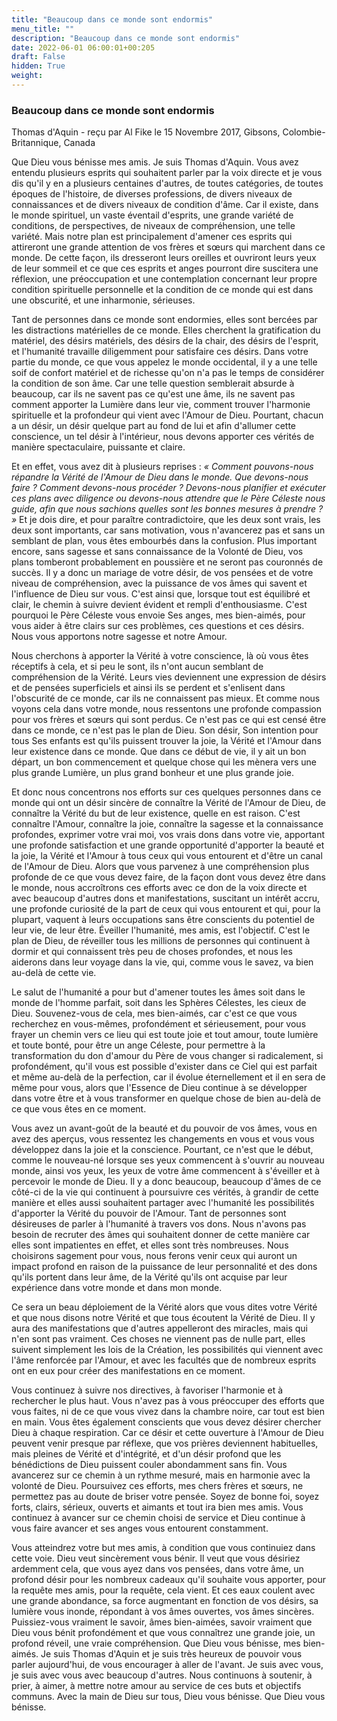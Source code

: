 ```yaml
---
title: "Beaucoup dans ce monde sont endormis"
menu_title: ""
description: "Beaucoup dans ce monde sont endormis"
date: 2022-06-01 06:00:01+00:205
draft: False
hidden: True
weight:
---
```

### Beaucoup dans ce monde sont endormis

Thomas d'Aquin - reçu par Al Fike le 15 Novembre 2017, Gibsons, Colombie-Britannique, Canada

Que Dieu vous bénisse mes amis. Je suis Thomas d'Aquin. Vous avez entendu plusieurs esprits qui souhaitent parler par la voix directe et je vous dis qu'il y en a plusieurs centaines d'autres, de toutes catégories, de toutes époques de l'histoire, de diverses professions, de divers niveaux de connaissances et de divers niveaux de condition d'âme. Car il existe, dans le monde spirituel, un vaste éventail d'esprits, une grande variété de conditions, de perspectives, de niveaux de compréhension, une telle variété. Mais notre plan est principalement d'amener ces esprits qui attireront une grande attention de vos frères et sœurs qui marchent dans ce monde. De cette façon, ils dresseront leurs oreilles et ouvriront leurs yeux de leur sommeil et ce que ces esprits et anges pourront dire suscitera une réflexion, une préoccupation et une contemplation concernant leur propre condition spirituelle personnelle et la condition de ce monde qui est dans une obscurité, et une inharmonie, sérieuses.

Tant de personnes dans ce monde sont endormies, elles sont bercées par les distractions matérielles de ce monde. Elles cherchent la gratification du matériel, des désirs matériels, des désirs de la chair, des désirs de l'esprit, et l'humanité travaille diligemment pour satisfaire ces désirs. Dans votre partie du monde, ce que vous appelez le monde occidental, il y a une telle soif de confort matériel et de richesse qu'on n'a pas le temps de considérer la condition de son âme. Car une telle question semblerait absurde à beaucoup, car ils ne savent pas ce qu'est une âme, ils ne savent pas comment apporter la Lumière dans leur vie, comment trouver l'harmonie spirituelle et la profondeur qui vient avec l'Amour de Dieu. Pourtant, chacun a un désir, un désir quelque part au fond de lui et afin d'allumer cette conscience, un tel désir à l'intérieur, nous devons apporter ces vérités de manière spectaculaire, puissante et claire.

Et en effet, vous avez dit à plusieurs reprises : *« Comment pouvons-nous répandre la Vérité de l'Amour de Dieu dans le monde. Que devons-nous faire ? Comment devons-nous procéder ? Devons-nous planifier et exécuter ces plans avec diligence ou devons-nous attendre que le Père Céleste nous guide, afin que nous sachions quelles sont les bonnes mesures à prendre ? »* Et je dois dire, et pour paraître contradictoire, que les deux sont vrais, les deux sont importants, car sans motivation, vous n'avancerez pas et sans un semblant de plan, vous êtes embourbés dans la confusion. Plus important encore, sans sagesse et sans connaissance de la Volonté de Dieu, vos plans tomberont probablement en poussière et ne seront pas couronnés de succès. Il y a donc un mariage de votre désir, de vos pensées et de votre niveau de compréhension, avec la puissance de vos âmes qui savent et l'influence de Dieu sur vous. C'est ainsi que, lorsque tout est équilibré et clair, le chemin à suivre devient évident et rempli d'enthousiasme. C'est pourquoi le Père Céleste vous envoie Ses anges, mes bien-aimés, pour vous aider à être clairs sur ces problèmes, ces questions et ces désirs. Nous vous apportons notre sagesse et notre Amour.

Nous cherchons à apporter la Vérité à votre conscience, là où vous êtes réceptifs à cela, et si peu le sont, ils n'ont aucun semblant de compréhension de la Vérité. Leurs vies deviennent une expression de désirs et de pensées superficiels et ainsi ils se perdent et s'enlisent dans l'obscurité de ce monde, car ils ne connaissent pas mieux. Et comme nous voyons cela dans votre monde, nous ressentons une profonde compassion pour vos frères et sœurs qui sont perdus. Ce n'est pas ce qui est censé être dans ce monde, ce n'est pas le plan de Dieu. Son désir, Son intention pour tous Ses enfants est qu'ils puissent trouver la joie, la Vérité et l'Amour dans leur existence dans ce monde. Que dans ce début de vie, il y ait un bon départ, un bon commencement et quelque chose qui les mènera vers une plus grande Lumière, un plus grand bonheur et une plus grande joie.

Et donc nous concentrons nos efforts sur ces quelques personnes dans ce monde qui ont un désir sincère de connaître la Vérité de l'Amour de Dieu, de connaître la Vérité du but de leur existence, quelle en est raison. C'est connaître l'Amour, connaître la joie, connaître la sagesse et la connaissance profondes, exprimer votre vrai moi, vos vrais dons dans votre vie, apportant une profonde satisfaction et une grande opportunité d'apporter la beauté et la joie, la Vérité et l'Amour à tous ceux qui vous entourent et d'être un canal de l'Amour de Dieu. Alors que vous parvenez à une compréhension plus profonde de ce que vous devez faire, de la façon dont vous devez être dans le monde, nous accroîtrons ces efforts avec ce don de la voix directe et avec beaucoup d'autres dons et manifestations, suscitant un intérêt accru, une profonde curiosité de la part de ceux qui vous entourent et qui, pour la plupart, vaquent à leurs occupations sans être conscients du potentiel de leur vie, de leur être. Éveiller l'humanité, mes amis, est l'objectif. C'est le plan de Dieu, de réveiller tous les millions de personnes qui continuent à dormir et qui connaissent très peu de choses profondes, et nous les aiderons dans leur voyage dans la vie, qui, comme vous le savez, va bien au-delà de cette vie.

Le salut de l'humanité a pour but d'amener toutes les âmes soit dans le monde de l'homme parfait, soit dans les Sphères Célestes, les cieux de Dieu. Souvenez-vous de cela, mes bien-aimés, car c'est ce que vous recherchez en vous-mêmes, profondément et sérieusement, pour vous frayer un chemin vers ce lieu qui est toute joie et tout amour, toute lumière et toute bonté, pour être un ange Céleste, pour permettre à la transformation du don d'amour du Père de vous changer si radicalement, si profondément, qu'il vous est possible d'exister dans ce Ciel qui est parfait et même au-delà de la perfection, car il évolue éternellement et il en sera de même pour vous, alors que l'Essence de Dieu continue à se développer dans votre être et à vous transformer en quelque chose de bien au-delà de ce que vous êtes en ce moment.

Vous avez un avant-goût de la beauté et du pouvoir de vos âmes, vous en avez des aperçus, vous ressentez les changements en vous et vous vous développez dans la joie et la conscience. Pourtant, ce n'est que le début, comme le nouveau-né lorsque ses yeux commencent à s'ouvrir au nouveau monde, ainsi vos yeux, les yeux de votre âme commencent à s'éveiller et à percevoir le monde de Dieu. Il y a donc beaucoup, beaucoup d'âmes de ce côté-ci de la vie qui continuent à poursuivre ces vérités, à grandir de cette manière et elles aussi souhaitent partager avec l'humanité les possibilités d'apporter la Vérité du pouvoir de l'Amour. Tant de personnes sont désireuses de parler à l'humanité à travers vos dons. Nous n'avons pas besoin de recruter des âmes qui souhaitent donner de cette manière car elles sont impatientes en effet, et elles sont très nombreuses. Nous choisirons sagement pour vous, nous ferons venir ceux qui auront un impact profond en raison de la puissance de leur personnalité et des dons qu'ils portent dans leur âme, de la Vérité qu'ils ont acquise par leur expérience dans votre monde et dans mon monde.

Ce sera un beau déploiement de la Vérité alors que vous dites votre Vérité et que nous disons notre Vérité et que tous écoutent la Vérité de Dieu. Il y aura des manifestations que d'autres appelleront des miracles, mais qui n'en sont pas vraiment. Ces choses ne viennent pas de nulle part, elles suivent simplement les lois de la Création, les possibilités qui viennent avec l'âme renforcée par l'Amour, et avec les facultés que de nombreux esprits ont en eux pour créer des manifestations en ce moment.

Vous continuez à suivre nos directives, à favoriser l'harmonie et à rechercher le plus haut. Vous n'avez pas à vous préoccuper des efforts que vous faites, ni de ce que vous vivez dans la chambre noire, car tout est bien en main. Vous êtes également conscients que vous devez désirer chercher Dieu à chaque respiration. Car ce désir et cette ouverture à l'Amour de Dieu peuvent venir presque par réflexe, que vos prières deviennent habituelles, mais pleines de Vérité et d'intégrité, et d'un désir profond que les bénédictions de Dieu puissent couler abondamment sans fin. Vous avancerez sur ce chemin à un rythme mesuré, mais en harmonie avec la volonté de Dieu. Poursuivez ces efforts, mes chers frères et sœurs, ne permettez pas au doute de briser votre pensée. Soyez de bonne foi, soyez forts, clairs, sérieux, ouverts et aimants et tout ira bien mes amis. Vous continuez à avancer sur ce chemin choisi de service et Dieu continue à vous faire avancer et ses anges vous entourent constamment.

Vous atteindrez votre but mes amis, à condition que vous continuiez dans cette voie. Dieu veut sincèrement vous bénir. Il veut que vous désiriez ardemment cela, que vous ayez dans vos pensées, dans votre âme, un profond désir pour les nombreux cadeaux qu'il souhaite vous apporter, pour la requête mes amis, pour la requête, cela vient. Et ces eaux coulent avec une grande abondance, sa force augmentant en fonction de vos désirs, sa lumière vous inonde, répondant à vos âmes ouvertes, vos âmes sincères. Puissiez-vous vraiment le savoir, âmes bien-aimées, savoir vraiment que Dieu vous bénit profondément et que vous connaîtrez une grande joie, un profond réveil, une vraie compréhension. Que Dieu vous bénisse, mes bien-aimés. Je suis Thomas d'Aquin et je suis très heureux de pouvoir vous parler aujourd'hui, de vous encourager à aller de l'avant. Je suis avec vous, je suis avec vous avec beaucoup d'autres. Nous continuons à soutenir, à prier, à aimer, à mettre notre amour au service de ces buts et objectifs communs. Avec la main de Dieu sur tous, Dieu vous bénisse. Que Dieu vous bénisse.
